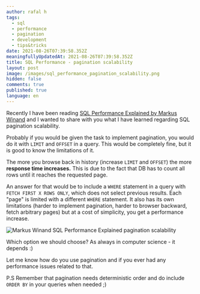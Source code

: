 ```yaml
---
author: rafal h
tags:
  - sql
  - performance
  - pagination
  - development
  - tips&tricks
date: 2021-08-26T07:39:58.352Z
meaningfullyUpdatedAt: 2021-08-26T07:39:58.352Z
title: SQL Performance - pagination scalability
layout: post
image: /images/sql_performance_pagination_scalability.png
hidden: false
comments: true
published: true
language: en
---
```

Recently I have been reading [SQL Performance Explained by Markus Winand](https://www.goodreads.com/book/show/17225810-sql-performance-explained) and I wanted to share with you what I have learned regarding SQL pagination scalability. 

Probably if you would be given the task to implement pagination, you would do it with `LIMIT` and `OFFSET` in a query. This would be completely fine, but it is good to know the limitations of it. 

The more you browse back in history (increase `LIMIT` and `OFFSET`) the more **response time increases.** This is due to the fact that DB has to count all rows until it reaches the requested page. 

An answer for that would be to include a `WHERE` statement in a query with `FETCH FIRST X ROWS ONLY`, which does not select previous results. Each "page" is limited with a different `WHERE` statement.  It also has its own limitations (harder to implement pagination, harder to browser backward, fetch arbitrary pages) but at a cost of simplicity, you get a performance increase. 

![Markus Winand SQL Performance Explained pagination scalability](../../static/images/screenshot-2021-08-26-at-10.04.46.png "Pagination Scalability from SQL Performance Explained by Markus Winand")

Which option we should choose? As always in computer science - it depends :)

Let me know how do you use pagination and if you ever had any performance issues related to that.

P.S Remember that pagination needs deterministic order and do include `ORDER BY` in your queries when needed ;)
